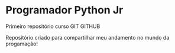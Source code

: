 # Programador Python Jr

 Primeiro repositório curso GIT GITHUB

Repositório criado para compartilhar meu andamento no mundo da progamação!

